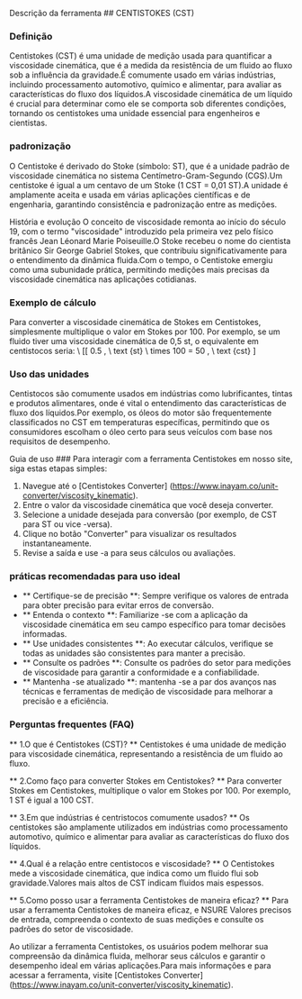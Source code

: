 Descrição da ferramenta ## CENTISTOKES (CST)

### Definição
Centistokes (CST) é uma unidade de medição usada para quantificar a viscosidade cinemática, que é a medida da resistência de um fluido ao fluxo sob a influência da gravidade.É comumente usado em várias indústrias, incluindo processamento automotivo, químico e alimentar, para avaliar as características do fluxo dos líquidos.A viscosidade cinemática de um líquido é crucial para determinar como ele se comporta sob diferentes condições, tornando os centistokes uma unidade essencial para engenheiros e cientistas.

### padronização
O Centistoke é derivado do Stoke (símbolo: ST), que é a unidade padrão de viscosidade cinemática no sistema Centímetro-Gram-Segundo (CGS).Um centistoke é igual a um centavo de um Stoke (1 CST = 0,01 ST).A unidade é amplamente aceita e usada em várias aplicações científicas e de engenharia, garantindo consistência e padronização entre as medições.

História e evolução
O conceito de viscosidade remonta ao início do século 19, com o termo "viscosidade" introduzido pela primeira vez pelo físico francês Jean Léonard Marie Poiseuille.O Stoke recebeu o nome do cientista britânico Sir George Gabriel Stokes, que contribuiu significativamente para o entendimento da dinâmica fluida.Com o tempo, o Centistoke emergiu como uma subunidade prática, permitindo medições mais precisas da viscosidade cinemática nas aplicações cotidianas.

### Exemplo de cálculo
Para converter a viscosidade cinemática de Stokes em Centistokes, simplesmente multiplique o valor em Stokes por 100. Por exemplo, se um fluido tiver uma viscosidade cinemática de 0,5 st, o equivalente em centistocos seria:
\ [[
0.5 \, \ text {st} \ times 100 = 50 \, \ text {cst}
\]

### Uso das unidades
Centistocos são comumente usados ​​em indústrias como lubrificantes, tintas e produtos alimentares, onde é vital o entendimento das características de fluxo dos líquidos.Por exemplo, os óleos do motor são frequentemente classificados no CST em temperaturas específicas, permitindo que os consumidores escolham o óleo certo para seus veículos com base nos requisitos de desempenho.

Guia de uso ###
Para interagir com a ferramenta Centistokes em nosso site, siga estas etapas simples:
1. Navegue até o [Centistokes Converter] (https://www.inayam.co/unit-converter/viscosity_kinematic).
2. Entre o valor da viscosidade cinemática que você deseja converter.
3. Selecione a unidade desejada para conversão (por exemplo, de CST para ST ou vice -versa).
4. Clique no botão "Converter" para visualizar os resultados instantaneamente.
5. Revise a saída e use -a para seus cálculos ou avaliações.

### práticas recomendadas para uso ideal
- ** Certifique-se de precisão **: Sempre verifique os valores de entrada para obter precisão para evitar erros de conversão.
- ** Entenda o contexto **: Familiarize -se com a aplicação da viscosidade cinemática em seu campo específico para tomar decisões informadas.
- ** Use unidades consistentes **: Ao executar cálculos, verifique se todas as unidades são consistentes para manter a precisão.
- ** Consulte os padrões **: Consulte os padrões do setor para medições de viscosidade para garantir a conformidade e a confiabilidade.
- ** Mantenha -se atualizado **: mantenha -se a par dos avanços nas técnicas e ferramentas de medição de viscosidade para melhorar a precisão e a eficiência.

### Perguntas frequentes (FAQ)

** 1.O que é Centistokes (CST)? **
Centistokes é uma unidade de medição para viscosidade cinemática, representando a resistência de um fluido ao fluxo.

** 2.Como faço para converter Stokes em Centistokes? **
Para converter Stokes em Centistokes, multiplique o valor em Stokes por 100. Por exemplo, 1 ST é igual a 100 CST.

** 3.Em que indústrias é centristocos comumente usados? **
Os centistokes são amplamente utilizados em indústrias como processamento automotivo, químico e alimentar para avaliar as características do fluxo dos líquidos.

** 4.Qual é a relação entre centistocos e viscosidade? **
O Centistokes mede a viscosidade cinemática, que indica como um fluido flui sob gravidade.Valores mais altos de CST indicam fluidos mais espessos.

** 5.Como posso usar a ferramenta Centistokes de maneira eficaz? **
Para usar a ferramenta Centistokes de maneira eficaz, e NSURE Valores precisos de entrada, compreenda o contexto de suas medições e consulte os padrões do setor de viscosidade.

Ao utilizar a ferramenta Centistokes, os usuários podem melhorar sua compreensão da dinâmica fluida, melhorar seus cálculos e garantir o desempenho ideal em várias aplicações.Para mais informações e para acessar a ferramenta, visite [Centistokes Converter] (https://www.inayam.co/unit-converter/viscosity_kinematic).